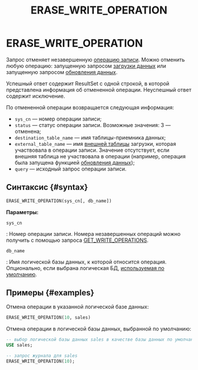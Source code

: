 ﻿---
layout: default
title: ERASE_WRITE_OPERATION
nav_order: 27.7
parent: Запросы SQL+
grand_parent: Справочная информация
has_children: false
has_toc: false
---

# ERASE_WRITE_OPERATION

Запрос отменяет незавершенную [операцию записи](../../../overview/main_concepts/write_operation/write_operation.md). 
Можно отменить любую операцию: запущенную запросом [загрузки данных](../../../working_with_system/data_upload/data_upload.md) 
или запущенную запросом [обновления данных](../../../working_with_system/data_update/data_update.md).

Успешный ответ содержит ResultSet с одной строкой, в которой представлена информация об отмененной операции. 
Неуспешный ответ содержит исключение.

По отмененной операции возвращается следующая информация:
* `sys_cn` — номер операции записи;
* `status` — статус операции записи. Возможные значения: 3 — отменена;
* `destination_table_name` — имя таблицы-приемника данных;
* `external_table_name` — имя [внешней таблицы](../../../overview/main_concepts/external_table/external_table.md)
  загрузки, которая участвовала в операции записи. Значение отсутствует, если внешняя таблица не участвовала
  в операции (например, операция была запущена функцией 
  [обновления данных](../../../working_with_system/data_update/data_update.md));
* `query` — исходный запрос операции записи.

## Синтаксис {#syntax}

```sql
ERASE_WRITE_OPERATION(sys_cn[, db_name])
```

**Параметры:**

`sys_cn`

: Номер операции записи. Номера незавершенных операций можно получить с помощью запроса 
  [GET_WRITE_OPERATIONS](../GET_WRITE_OPERATIONS/GET_WRITE_OPERATIONS.md).

`db_name`

: Имя логической базы данных, к которой относится операция. Опционально, если выбрана логическая БД, 
  [используемая по умолчанию](../../../working_with_system/other_features/default_db_set-up/default_db_set-up.md).

## Примеры {#examples}

Отмена операции в указанной логической базе данных:

```sql
ERASE_WRITE_OPERATION(10, sales)
```

Отмена операции в логической базы данных, выбранной по умолчанию:

```sql
-- выбор логической базы данных sales в качестве базы данных по умолчанию
USE sales;

-- запрос журнала для sales
ERASE_WRITE_OPERATION(10);
```

<!--
На рисунке ниже показан пример успешного ответа на запрос `ERASE_CHANGE_OPERATION`.

![]()
{: .figure-center}
*Ответ ERASE_CHANGE_OPERATION*
{: .figure-caption-center}
-->